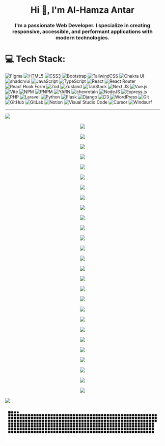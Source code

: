 <h1 align="center">Hi 👋, I'm Al-Hamza Antar</h1>
<h3 align="center">I'm a passionate Web Developer. I specialize in creating responsive, accessible, and performant applications with modern technologies.</h3>

# 💻 Tech Stack:
![Figma](https://img.shields.io/badge/figma-%23F24E1E.svg?style=for-the-badge&logo=figma&logoColor=white)
![HTML5](https://img.shields.io/badge/html5-%23E34F26.svg?style=for-the-badge&logo=html5&logoColor=white)
![CSS3](https://img.shields.io/badge/css3-%231572B6.svg?style=for-the-badge&logo=css3&logoColor=white)
![Bootstrap](https://img.shields.io/badge/bootstrap-%238511FA.svg?style=for-the-badge&logo=bootstrap&logoColor=white)
![TailwindCSS](https://img.shields.io/badge/tailwindcss-%2338B2AC.svg?style=for-the-badge&logo=tailwind-css&logoColor=white)
![Chakra UI](https://img.shields.io/badge/chakra--ui-38B2AC?style=for-the-badge&logo=chakraui&logoColor=white)
![shadcn/ui](https://img.shields.io/badge/shadcn%2Fui-000000?style=for-the-badge&logo=shadcnui&logoColor=white)
![JavaScript](https://img.shields.io/badge/javascript-%23323330.svg?style=for-the-badge&logo=javascript&logoColor=%23F7DF1E)
![TypeScript](https://img.shields.io/badge/typescript-%23007ACC.svg?style=for-the-badge&logo=typescript&logoColor=white)
![React](https://img.shields.io/badge/react-%2320232a.svg?style=for-the-badge&logo=react&logoColor=%2361DAFB)
![React Router](https://img.shields.io/badge/react%20router-FD267B?style=for-the-badge&logo=react%20router&logoColor=white)
![React Hook Form](https://img.shields.io/badge/React%20Hook%20Form-%23EC5990.svg?style=for-the-badge&logo=reacthookform&logoColor=white)
![Zod](https://img.shields.io/badge/Zod-%233E67B1.svg?style=for-the-badge&logo=zod&logoColor=white)
![Zustand](https://img.shields.io/badge/Zustand-%230D0068.svg?style=for-the-badge&logo=react&logoColor=%2361DAFB)
![TanStack](https://img.shields.io/badge/TanStack-%2341D1FF.svg?style=for-the-badge&logo=tanstack&logoColor=black)
![Next JS](https://img.shields.io/badge/Next-black?style=for-the-badge&logo=next.js&logoColor=white)
![Vue.js](https://img.shields.io/badge/vue.js-%2335495e.svg?style=for-the-badge&logo=vuedotjs&logoColor=%234FC08D)
![Vite](https://img.shields.io/badge/vite-%23646CFF.svg?style=for-the-badge&logo=vite&logoColor=white)
![NPM](https://img.shields.io/badge/NPM-%23CB3837.svg?style=for-the-badge&logo=npm&logoColor=white)
![PNPM](https://img.shields.io/badge/pnpm-%23222222.svg?style=for-the-badge&logo=pnpm&logoColor=yellow)
![YARN](https://img.shields.io/badge/Yarn-%232C8EBB.svg?style=for-the-badge&logo=yarn&logoColor=white)
![chevrotain](https://img.shields.io/badge/chevrotain-%23CB3837.svg?style=for-the-badge&logo=chevrotain&logoColor=white)
![NodeJS](https://img.shields.io/badge/node.js-6DA55F?style=for-the-badge&logo=node.js&logoColor=white)
![Express.js](https://img.shields.io/badge/express.js-%23404d59.svg?style=for-the-badge&logo=express&logoColor=%2361DAFB)
![PHP](https://img.shields.io/badge/php-%23777BB4.svg?style=for-the-badge&logo=php&logoColor=white)
![Laravel](https://img.shields.io/badge/laravel-%23FF2D20.svg?style=for-the-badge&logo=laravel&logoColor=white) 
![Python](https://img.shields.io/badge/Python-%231572B6.svg?style=for-the-badge&logo=Python&logoColor=white)
![Flask](https://img.shields.io/badge/flask-%23000.svg?style=for-the-badge&logo=flask&logoColor=white)
![Django](https://img.shields.io/badge/django-%23092E20.svg?style=for-the-badge&logo=django&logoColor=white)
![D3](https://img.shields.io/badge/d3-%23F05033.svg?style=for-the-badge&logo=d3&logoColor=white) 
![WordPress](https://img.shields.io/badge/WordPress-%231572B6.svg?style=for-the-badge&logo=WordPress&logoColor=white) 
![Git](https://img.shields.io/badge/git-%23F05033.svg?style=for-the-badge&logo=git&logoColor=white) 
![GitHub](https://img.shields.io/badge/github-%23121011.svg?style=for-the-badge&logo=github&logoColor=white) 
![GitLab](https://img.shields.io/badge/GitLab-%23FCA326.svg?style=for-the-badge&logo=gitlab&logoColor=black)
![Notion](https://img.shields.io/badge/notion-%23000000.svg?style=for-the-badge&logo=notion&logoColor=white)
![Visual Studio Code](https://img.shields.io/badge/Visual%20Studio%20Code-007ACC.svg?style=for-the-badge&logo=visual-studio-code&logoColor=white)
![Cursor](https://img.shields.io/badge/cursor-000000.svg?style=for-the-badge&logo=cursor&logoColor=white)
![Windsurf](https://img.shields.io/badge/windsurf-34E8BB.svg?style=for-the-badge&logo=windsurf&logoColor=white)

---

<p align=""><img src="https://skillicons.dev/icons?i=figma" /></p>
<p align="center"><img src="https://skillicons.dev/icons?i=html" /></p>
<p align="center"><img src="https://skillicons.dev/icons?i=css" /></p>
<p align="center"><img src="https://skillicons.dev/icons?i=bootstrap" /></p>
<p align="center"><img src="https://skillicons.dev/icons?i=tailwind" /></p>
<p align="center"><img src="https://skillicons.dev/icons?i=js" /></p>
<p align="center"><img src="https://skillicons.dev/icons?i=ts" /></p>
<p align="center"><img src="https://skillicons.dev/icons?i=react" /></p>
<p align="center"><img src="https://skillicons.dev/icons?i=nextjs" /></p>
<p align="center"><img src="https://skillicons.dev/icons?i=vue" /></p>
<p align="center"><img src="https://skillicons.dev/icons?i=vite" /></p>
<p align="center"><img src="https://skillicons.dev/icons?i=npm" /></p>
<p align="center"><img src="https://skillicons.dev/icons?i=pnpm" /></p>
<p align="center"><img src="https://skillicons.dev/icons?i=yarn" /></p>
<p align="center"><img src="https://skillicons.dev/icons?i=nodejs" /></p>
<p align="center"><img src="https://skillicons.dev/icons?i=express" /></p>
<p align="center"><img src="https://skillicons.dev/icons?i=php" /></p>
<p align="center"><img src="https://skillicons.dev/icons?i=laravel" /></p>
<p align="center"><img src="https://skillicons.dev/icons?i=python" /></p>
<p align="center"><img src="https://skillicons.dev/icons?i=flask" /></p>
<p align="center"><img src="https://skillicons.dev/icons?i=django" /></p>
<p align="center"><img src="https://skillicons.dev/icons?i=d3" /></p>
<p align="center"><img src="https://skillicons.dev/icons?i=wordpress" /></p>
<p align="center"><img src="https://skillicons.dev/icons?i=git" /></p>
<p align="center"><img src="https://skillicons.dev/icons?i=github" /></p>
<p align="center"><img src="https://skillicons.dev/icons?i=gitlab" /></p>
<p align="center"><img src="https://skillicons.dev/icons?i=notion" /></p>
<p align="center"><img src="https://skillicons.dev/icons?i=vscode" /></p>

<!-- Visit Counter -->
[![](https://visitcount.itsvg.in/api?id=Al-HamzaAntar&icon=0&color=0)](https://visitcount.itsvg.in)

<!-- Snake Animation -->
![snake gif](https://github.com/Al-HamzaAntar/Al-HamzaAntar/blob/output/github-snake-dark.svg)

